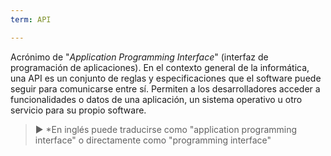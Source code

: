 ```yaml
---
term: API

---
```

Acrónimo de "*Application Programming Interface*" (interfaz de programación de aplicaciones). En el contexto general de la informática, una API es un conjunto de reglas y especificaciones que el software puede seguir para comunicarse entre sí. Permiten a los desarrolladores acceder a funcionalidades o datos de una aplicación, un sistema operativo u otro servicio para su propio software.

> ► *En inglés puede traducirse como "application programming interface" o directamente como "programming interface"